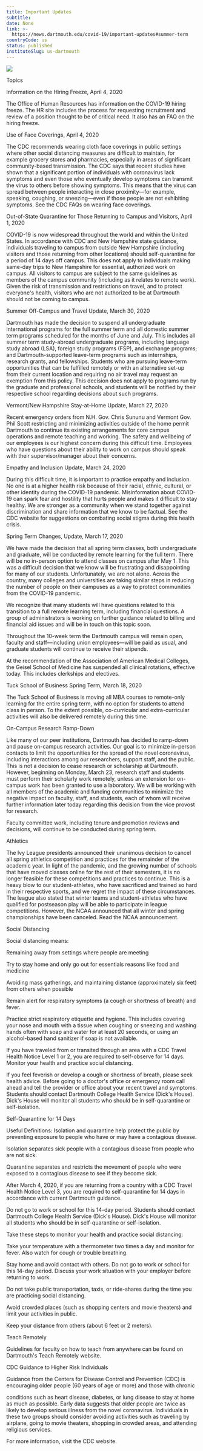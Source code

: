 ```yaml
---
title: Important Updates
subtitle: 
date: None
link: >-
  https://news.dartmouth.edu/covid-19/important-updates#summer-term
countryCode: us
status: published
instituteSlug: us-dartmouth
---
```

![](https://news.dartmouth.edu/sites/all/themes/dartmouth_base/favicon.ico)

Topics

Information on the Hiring Freeze, April 4, 2020

The Office of Human Resources has information on the COVID-19 hiring freeze. The HR site includes the process for requesting recruitment and review of a position thought to be of critical need. It also has an FAQ on the hiring freeze.



Use of Face Coverings, April 4, 2020

The CDC recommends wearing cloth face coverings in public settings where other social distancing measures are difficult to maintain, for example grocery stores and pharmacies, especially in areas of significant community-based transmission. The CDC says that recent studies have shown that a significant portion of individuals with coronavirus lack symptoms and even those who eventually develop symptoms can transmit the virus to others before showing symptoms. This means that the virus can spread between people interacting in close proximity—for example, speaking, coughing, or sneezing—even if those people are not exhibiting symptoms. See the CDC FAQs on wearing face coverings.



Out-of-State Quarantine for Those Returning to Campus and Visitors, April 1, 2020

COVID-19 is now widespread throughout the world and within the United States. In accordance with CDC and New Hampshire state guidance, individuals traveling to campus from outside New Hampshire (including visitors and those returning from other locations) should self-quarantine for a period of 14 days off campus. This does not apply to individuals making same-day trips to New Hampshire for essential, authorized work on campus. All visitors to campus are subject to the same guidelines as members of the campus community (including as it relates to remote work). Given the risk of transmission and restrictions on travel, and to protect everyone's health, visitors who are not authorized to be at Dartmouth should not be coming to campus.



Summer Off-Campus and Travel Update, March 30, 2020

Dartmouth has made the decision to suspend all undergraduate international programs for the full summer term and all domestic summer term programs scheduled for the months of June and July. This includes all summer term study-abroad undergraduate programs, including language study abroad (LSA), foreign study programs (FSP), and exchange programs; and Dartmouth-supported leave-term programs such as internships, research grants, and fellowships. Students who are pursuing leave-term opportunities that can be fulfilled remotely or with an alternative set-up from their current location and requiring no air travel may request an exemption from this policy. This decision does not apply to programs run by the graduate and professional schools, and students will be notified by their respective school regarding decisions about such programs.



Vermont/New Hampshire Stay-at-Home Update, March 27, 2020

Recent emergency orders from N.H. Gov. Chris Sununu and Vermont Gov. Phil Scott restricting and minimizing activities outside of the home permit Dartmouth to continue its existing arrangements for core campus operations and remote teaching and working. The safety and wellbeing of our employees is our highest concern during this difficult time. Employees who have questions about their ability to work on campus should speak with their supervisor/manager about their concerns.



Empathy and Inclusion Update, March 24, 2020

During this difficult time, it is important to practice empathy and inclusion. No one is at a higher health risk because of their racial, ethnic, cultural, or other identity during the COVID-19 pandemic. Misinformation about COVID-19 can spark fear and hostility that hurts people and makes it difficult to stay healthy. We are stronger as a community when we stand together against discrimination and share information that we know to be factual. See the CDC website for suggestions on combating social stigma during this health crisis.



Spring Term Changes, Update, March 17, 2020

We have made the decision that all spring term classes, both undergraduate and graduate, will be conducted by remote learning for the full term. There will be no in-person option to attend classes on campus after May 1. This was a difficult decision that we know will be frustrating and disappointing for many of our students. Unfortunately, we are not alone. Across the country, many colleges and universities are taking similar steps in reducing the number of people on their campuses as a way to protect communities from the COVID-19 pandemic.

We recognize that many students will have questions related to this transition to a full remote learning term, including financial questions. A group of administrators is working on further guidance related to billing and financial aid issues and will be in touch on this topic soon.

Throughout the 10-week term the Dartmouth campus will remain open, faculty and staff⁠—including union employees—will be paid as usual, and graduate students will continue to receive their stipends.

At the recommendation of the Association of American Medical Colleges, the Geisel School of Medicine has suspended all clinical rotations, effective today. This includes clerkships and electives.



Tuck School of Business Spring Term, March 18, 2020

The Tuck School of Business is moving all MBA courses to remote-only learning for the entire spring term, with no option for students to attend class in person. To the extent possible, co-curricular and extra-curricular activities will also be delivered remotely during this time.



On-Campus Research Ramp-Down

Like many of our peer institutions, Dartmouth has decided to ramp-down and pause on-campus research activities. Our goal is to minimize in-person contacts to limit the opportunities for the spread of the novel coronavirus, including interactions among our researchers, support staff, and the public. This is not a decision to cease research or scholarship at Dartmouth. However, beginning on Monday, March 23, research staff and students must perform their scholarly work remotely, unless an extension for on-campus work has been granted to use a laboratory. We will be working with all members of the academic and funding communities to minimize the negative impact on faculty, staff, and students, each of whom will receive further information later today regarding this decision from the vice provost for research.

Faculty committee work, including tenure and promotion reviews and decisions, will continue to be conducted during spring term.



Athletics

The Ivy League presidents announced their unanimous decision to cancel all spring athletics competition and practices for the remainder of the academic year. In light of the pandemic, and the growing number of schools that have moved classes online for the rest of their semesters, it is no longer feasible for these competitions and practices to continue. This is a heavy blow to our student-athletes, who have sacrificed and trained so hard in their respective sports, and we regret the impact of these circumstances. The league also stated that winter teams and student-athletes who have qualified for postseason play will be able to participate in league competitions. However, the NCAA announced that all winter and spring championships have been canceled. Read the NCAA announcement.



Social Distancing

Social distancing means:

Remaining away from settings where people are meeting

Try to stay home and only go out for essentials reasons like food and medicine

Avoiding mass gatherings, and maintaining distance (approximately six feet) from others when possible

Remain alert for respiratory symptoms (a cough or shortness of breath) and fever.

Practice strict respiratory etiquette and hygiene. This includes covering your nose and mouth with a tissue when coughing or sneezing and washing hands often with soap and water for at least 20 seconds, or using an alcohol-based hand sanitizer if soap is not available.



If you have traveled from or transited through an area with a CDC Travel Health Notice Level 1 or 2, you are required to self-observe for 14 days. Monitor your health and practice social distancing.

If you feel feverish or develop a cough or shortness of breath, please seek health advice. Before going to a doctor's office or emergency room call ahead and tell the provider or office about your recent travel and symptoms. Students should contact Dartmouth College Health Service (Dick's House). Dick's House will monitor all students who should be in self-quarantine or self-isolation.



Self-Quarantine for 14 Days

Useful Definitions: Isolation and quarantine help protect the public by preventing exposure to people who have or may have a contagious disease.

Isolation separates sick people with a contagious disease from people who are not sick.

Quarantine separates and restricts the movement of people who were exposed to a contagious disease to see if they become sick.

After March 4, 2020, if you are returning from a country with a CDC Travel Health Notice Level 3, you are required to self-quarantine for 14 days in accordance with current Dartmouth guidance.

Do not go to work or school for this 14-day period. Students should contact Dartmouth College Health Service (Dick's House). Dick's House will monitor all students who should be in self-quarantine or self-isolation.

Take these steps to monitor your health and practice social distancing:

Take your temperature with a thermometer two times a day and monitor for fever. Also watch for cough or trouble breathing.

Stay home and avoid contact with others. Do not go to work or school for this 14-day period. Discuss your work situation with your employer before returning to work.

Do not take public transportation, taxis, or ride-shares during the time you are practicing social distancing.

Avoid crowded places (such as shopping centers and movie theaters) and limit your activities in public.

Keep your distance from others (about 6 feet or 2 meters).



Teach Remotely

Guidelines for faculty on how to teach from anywhere can be found on Dartmouth's Teach Remotely website.



CDC Guidance to Higher Risk Individuals

Guidance from the Centers for Disease Control and Prevention (CDC) is encouraging older people (60 years of age or more) and those with chronic

conditions such as heart disease, diabetes, or lung disease to stay at home as much as possible. Early data suggests that older people are twice as likely to develop serious illness from the novel coronavirus. Individuals in these two groups should consider avoiding activities such as traveling by airplane, going to movie theaters, shopping in crowded areas, and attending religious services.

For more information, visit the CDC website.
